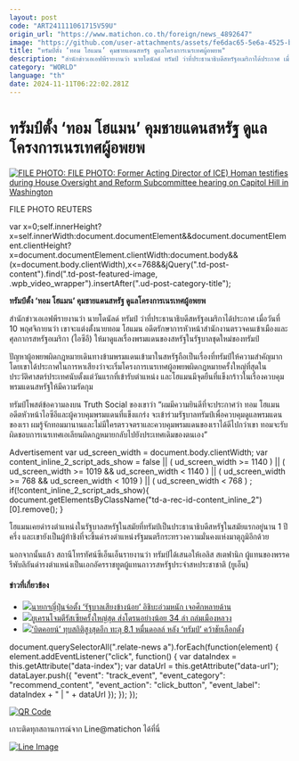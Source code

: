 ```yaml
---
layout: post
code: "ART241111061715V59U"
origin_url: "https://www.matichon.co.th/foreign/news_4892647"
image: "https://github.com/user-attachments/assets/fe6dac65-5e6a-4525-b41d-b0016fdfbe81"
title: "ทรัมป์ตั้ง ‘ทอม โฮแมน’ คุมชายแดนสหรัฐ ดูแลโครงการเนรเทศผู้อพยพ"
description: "สำนักข่าวเอเอฟพีรายงานว่า นายโดนัลด์ ทรัมป์ ว่าที่ประธานาธิบดีสหรัฐอเมริกาได้ประกาศ เมื่อวันที่ 10 พฤศจิกายนว่า เขาจะแต่งตั้งนายทอม โฮแมน อดีตรักษาการหัวหน้าสำนักงานตรวจคนเข้าเมืองและศุลกากรสหรัฐอเมริกา (ไอซีอี) ให้มาดูแลเรื่องพรมแดนของสหรัฐในรัฐบาลชุดใหม่ของทรัมป์"
category: "WORLD"
language: "th"
date: 2024-11-11T06:22:02.281Z
---
```


# ทรัมป์ตั้ง ‘ทอม โฮแมน’ คุมชายแดนสหรัฐ ดูแลโครงการเนรเทศผู้อพยพ

[![](https://www.matichon.co.th/wp-content/uploads/2024/11/2024-11-11T050339Z_814423366_RC2S2BAGXX2E_RTRMADP_3_USA-TRUMP-BORDER-728.jpg "FILE PHOTO: FILE PHOTO: Former Acting Director of ICE) Homan testifies during House Oversight and Reform Subcommittee hearing on Capitol Hill in Washington")](https://www.matichon.co.th/wp-content/uploads/2024/11/2024-11-11T050339Z_814423366_RC2S2BAGXX2E_RTRMADP_3_USA-TRUMP-BORDER-728.jpg)

FILE PHOTO REUTERS

var x=0;self.innerHeight?x=self.innerWidth:document.documentElement&&document.documentElement.clientHeight?x=document.documentElement.clientWidth:document.body&&(x=document.body.clientWidth),x<=768&&jQuery(".td-post-content").find(".td-post-featured-image, .wpb\_video\_wrapper").insertAfter(".ud-post-category-title");

**ทรัมป์ตั้ง ‘ทอม โฮแมน’ คุมชายแดนสหรัฐ ดูแลโครงการเนรเทศผู้อพยพ**

สำนักข่าวเอเอฟพีรายงานว่า นายโดนัลด์ ทรัมป์ ว่าที่ประธานาธิบดีสหรัฐอเมริกาได้ประกาศ เมื่อวันที่ 10 พฤศจิกายนว่า เขาจะแต่งตั้งนายทอม โฮแมน อดีตรักษาการหัวหน้าสำนักงานตรวจคนเข้าเมืองและศุลกากรสหรัฐอเมริกา (ไอซีอี) ให้มาดูแลเรื่องพรมแดนของสหรัฐในรัฐบาลชุดใหม่ของทรัมป์

ปัญหาผู้อพยพผิดกฎหมายเดินทางข้ามพรมแดนเข้ามาในสหรัฐถือเป็นเรื่องที่ทรัมป์ให้ความสำคัญมาก โดยเขาได้ประกาศในการหาเสียงว่าจะเริ่มโครงการเนรเทศผู้อพยพผิดกฎหมายครั้งใหญ่ที่สุดในประวัติศาสตร์ประเทศนับตั้งแต่วันแรกที่เข้ารับตำแหน่ง และโฮแมนมีจุดยืนที่แข็งกร้าวในเรื่องควบคุมพรมแดนสหรัฐให้มีความรัดกุม

ทรัมป์โพสต์ข้อความลงบน Truth Social ของเขาว่า “ผมมีความยินดีที่จะประกาศว่า ทอม โฮแมน อดีตหัวหน้าไอซีอีและผู้ควบคุมพรมแดนที่แข็งแกร่ง จะเข้าร่วมรัฐบาลทรัมป์เพื่อควบคุมดูแลพรมแดนของเรา ผมรู้จักทอมมานานและไม่มีใครตรวจตราและควบคุมพรมแดนของเราได้ดีไปกว่าเขา ทอมจะรับผิดชอบการเนรเทศเอเลียนผิดกฎหมายกลับไปยังประเทศเดิมของตนเอง”

Advertisement var ud\_screen\_width = document.body.clientWidth; var content\_inline\_2\_script\_ads\_show = false || ( ud\_screen\_width >= 1140 ) || ( ud\_screen\_width >= 1019 && ud\_screen\_width < 1140 ) || ( ud\_screen\_width >= 768 && ud\_screen\_width < 1019 ) || ( ud\_screen\_width < 768 ) ; if(!content\_inline\_2\_script\_ads\_show){ document.getElementsByClassName("td-a-rec-id-content\_inline\_2")\[0\].remove(); }

โฮแมนเคยดำรงตำแหน่งในรัฐบาลสหรัฐในสมัยที่ทรัมป์เป็นประธานาธิบดีสหรัฐในสมัยแรกอยู่นาน 1 ปีครึ่ง และเขายังเป็นผู้ท้าชิงที่จะขึ้นดำรงตำแหน่งรัฐมนตรีกระทรวงความมั่นคงแห่งมาตุภูมิอีกด้วย

นอกจากนั้นแล้ว สถานีโทรทัศน์ซีเอ็นเอ็นรายงานว่า ทรัมป์ได้เสนอให้เอลิส สเตฟานิก ผู้แทนของพรรครีพับลิกันดำรงตำแหน่งเป็นเอกอัครราชทูตผู้แทนถาวรสหรัฐประจำสหประชาชาติ (ยูเอ็น)

#### ข่าวที่เกี่ยวข้อง

*   [![](https://www.matichon.co.th/wp-content/uploads/2024/11/jp-1.jpg)นายกฯญี่ปุ่นจ่อตั้ง ‘รัฐบาลเสียงข้างน้อย’ อิชิบะอ่วมหนัก เจอศึกหลายด้าน](https://www.matichon.co.th/foreign/news_4892261)
*   [![](https://www.matichon.co.th/wp-content/uploads/2024/11/728-AFP__20241110__36LV767__v2__HighRes__RussiaUkraineConflict.jpg)ยูเครนโจมตีรัสเซียครั้งใหญ่สุด ส่งโดรนอย่างน้อย 34 ลำ ถล่มเมืองหลวง](https://www.matichon.co.th/foreign/news_4892366)
*   [![](https://www.matichon.co.th/wp-content/uploads/2024/11/AP24311430599638-728.jpg)‘บิตคอยน์’ ทุบสถิติสูงสุดอีก ทะลุ 8.1 หมื่นดอลล์ หลัง ‘ทรัมป์’ คว้าชัยเลือกตั้ง](https://www.matichon.co.th/foreign/news_4892353)  

document.querySelectorAll(".relate-news a").forEach(function(element) { element.addEventListener("click", function() { var dataIndex = this.getAttribute("data-index"); var dataUrl = this.getAttribute("data-url"); dataLayer.push({ "event": "track\_event", "event\_category": "recommend\_content", "event\_action": "click\_button", "event\_label": dataIndex + " | " + dataUrl }); }); });

[![QR Code](https://www.matichon.co.th/wp-content/uploads/2023/07/wob1371z.jpg)](https://lin.ee/ht0nDxX)

เกาะติดทุกสถานการณ์จาก Line@matichon ได้ที่นี่

[![Line Image](https://www.matichon.co.th/wp-content/uploads/2023/07/th.png)](https://lin.ee/ht0nDxX)